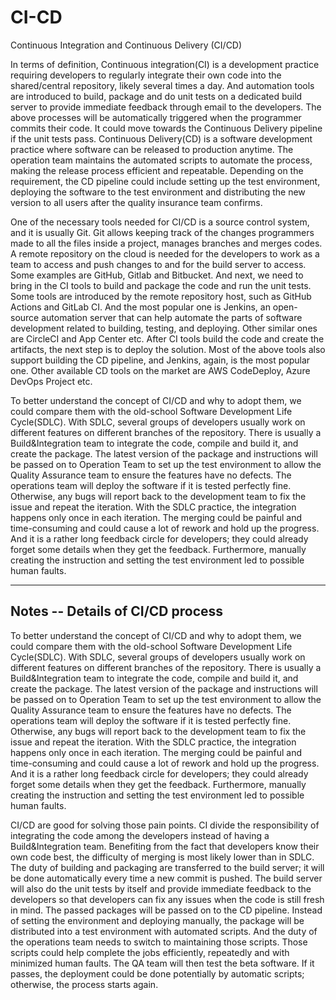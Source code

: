 # CI-CD
Continuous Integration and Continuous Delivery (CI/CD)

In terms of definition, Continuous integration(CI) is a development practice requiring developers to regularly integrate their own code into the shared/central repository, likely several times a day. And automation tools are introduced to build, package and do unit tests on a dedicated build server to provide immediate feedback through email to the developers. The above processes will be automatically triggered when the programmer commits their code. It could move towards the Continuous Delivery pipeline if the unit tests pass. Continuous Delivery(CD) is a software development practice where software can be released to production anytime. The operation team maintains the automated scripts to automate the process, making the release process efficient and repeatable. Depending on the requirement, the CD pipeline could include setting up the test environment, deploying the software to the test environment and distributing the new version to all users after the quality insurance team confirms.

One of the necessary tools needed for CI/CD is a source control system, and it is usually Git. Git allows keeping track of the changes programmers made to all the files inside a project, manages branches and merges codes. A remote repository on the cloud is needed for the developers to work as a team to access and push changes to and for the build server to access. Some examples are GitHub, Gitlab and Bitbucket. And next, we need to bring in the CI tools to build and package the code and run the unit tests. Some tools are introduced by the remote repository host, such as GitHub Actions and GitLab CI. And the most popular one is Jenkins, an open-source automation server that can help automate the parts of software development related to building, testing, and deploying. Other similar ones are CircleCI and App Center etc. After CI tools build the code and create the artifacts, the next step is to deploy the solution. Most of the above tools also support building the CD pipeline, and Jenkins, again, is the most popular one. Other available CD tools on the market are AWS CodeDeploy, Azure DevOps Project etc.

To better understand the concept of CI/CD and why to adopt them, we could compare them with the old-school Software Development Life Cycle(SDLC). With SDLC, several groups of developers usually work on different features on different branches of the repository. There is usually a Build&Integration team to integrate the code, compile and build it, and create the package. The latest version of the package and instructions will be passed on to Operation Team to set up the test environment to allow the Quality Assurance team to ensure the features have no defects. The operations team will deploy the software if it is tested perfectly fine. Otherwise, any bugs will report back to the development team to fix the issue and repeat the iteration. With the SDLC practice, the integration happens only once in each iteration. The merging could be painful and time-consuming and could cause a lot of rework and hold up the progress. And it is a rather long feedback circle for developers; they could already forget some details when they get the feedback. Furthermore, manually creating the instruction and setting the test environment led to possible human faults.

-------------------------------------------------------------------------------------------------
Notes -- Details of CI/CD process
-------------------------------------------------------------------------------------------------

To better understand the concept of CI/CD and why to adopt them, we could compare them with the old-school Software Development Life Cycle(SDLC). With SDLC, several groups of developers usually work on different features on different branches of the repository. There is usually a Build&Integration team to integrate the code, compile and build it, and create the package. The latest version of the package and instructions will be passed on to Operation Team to set up the test environment to allow the Quality Assurance team to ensure the features have no defects. The operations team will deploy the software if it is tested perfectly fine. Otherwise, any bugs will report back to the development team to fix the issue and repeat the iteration. With the SDLC practice, the integration happens only once in each iteration. The merging could be painful and time-consuming and could cause a lot of rework and hold up the progress. And it is a rather long feedback circle for developers; they could already forget some details when they get the feedback. Furthermore, manually creating the instruction and setting the test environment led to possible human faults. 

CI/CD are good for solving those pain points. CI divide the responsibility of integrating the code among the developers instead of having a Build&Integration team. Benefiting from the fact that developers know their own code best, the difficulty of merging is most likely lower than in SDLC. The duty of building and packaging are transferred to the build server; it will be done automatically every time a new commit is pushed. The build server will also do the unit tests by itself and provide immediate feedback to the developers so that developers can fix any issues when the code is still fresh in mind. The passed packages will be passed on to the CD pipeline. Instead of setting the environment and deploying manually, the package will be distributed into a test environment with automated scripts. And the duty of the operations team needs to switch to maintaining those scripts. Those scripts could help complete the jobs efficiently, repeatedly and with minimized human faults. The QA team will then test the beta software. If it passes, the deployment could be done potentially by automatic scripts; otherwise, the process starts again.
